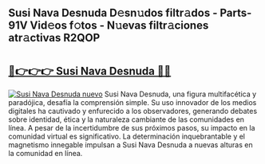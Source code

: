 ## Susi Nava Desnuda D𝚎sn𝚞dos filtr𝚊dos - Parts-91V Vid𝚎os f𝚘tos - N𝚞evas filtr𝚊ciones atr𝚊ctivas R2QOP

# <h2><a href="http://mbdc0v.tromn.icu/?c=Susi+Nava+Desnuda">🔗👉👉👉 Susi Nava Desnuda 🔗🔗</a></h2>

[![Susi Nava Desnuda nuevo](https://i.imgur.com/pEAQMta.gif)](http://mbdc0v.tromn.icu/?c=Susi+Nava+Desnuda)
Susi Nava Desnuda, una figura multifacética y paradójica, desafía la comprensión simple. Su uso innovador de los medios digitales ha cautivado y enfurecido a los observadores, generando debates sobre identidad, ética y la naturaleza cambiante de las comunidades en línea. A pesar de la incertidumbre de sus próximos pasos, su impacto en la comunidad virtual es significativo. La determinación inquebrantable y el magnetismo innegable impulsan a Susi Nava Desnuda a nuevas alturas en la comunidad en línea.
